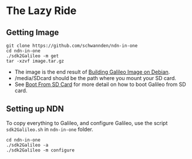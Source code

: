 # The Lazy Ride
## Getting Image
```
git clone https://github.com/schwannden/ndn-in-one
cd ndn-in-one
./sdk2Galileo -m get
tar -xzvf image.tar.gz
```
* The image is the end result of [Building Galileo Image on Debian](building_galileo_image_on_debian.md).
* /media/SDcard should be the path where you mount your SD card.
* See [Boot From SD Card](boot_from_sd_card.md) for more detail on how to boot Galileo from SD card.

## Setting up NDN
To copy everything to Galileo, and configure Galileo, use the script `sdk2Galileo.sh` in `ndn-in-one` folder.
```
cd ndn-in-one
./sdk2Galileo -a
./sdk2Galileo -m configure
```
